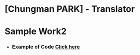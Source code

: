  
 # [Chungman PARK] - Translator

# Sample Work2

* ### Example of Code [Click here](samples/Article/README.md)




